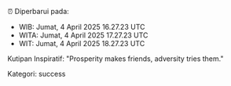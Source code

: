 ⏰ Diperbarui pada:
- WIB: Jumat, 4 April 2025 16.27.23 UTC
- WITA: Jumat, 4 April 2025 17.27.23 UTC
- WIT: Jumat, 4 April 2025 18.27.23 UTC

Kutipan Inspiratif:
"Prosperity makes friends, adversity tries them."


Kategori: success

